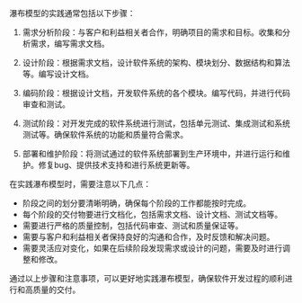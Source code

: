 瀑布模型的实践通常包括以下步骤：

1. 需求分析阶段：与客户和利益相关者合作，明确项目的需求和目标。收集和分析需求，编写需求文档。

2. 设计阶段：根据需求文档，设计软件系统的架构、模块划分、数据结构和算法等。编写设计文档。

3. 编码阶段：根据设计文档，开发软件系统的各个模块。编写代码，并进行代码审查和测试。

4. 测试阶段：对开发完成的软件系统进行测试，包括单元测试、集成测试和系统测试等。确保软件系统的功能和质量符合需求。

5. 部署和维护阶段：将测试通过的软件系统部署到生产环境中，并进行运行和维护。修复bug、提供技术支持和进行系统更新等。

在实践瀑布模型时，需要注意以下几点：

- 阶段之间的划分要清晰明确，确保每个阶段的工作都能按时完成。
- 每个阶段的交付物要进行文档化，包括需求文档、设计文档、测试文档等。
- 需要进行严格的质量控制，包括代码审查、测试和质量保证等。
- 需要与客户和利益相关者保持良好的沟通和合作，及时反馈和解决问题。
- 需要灵活应对变化，如果在后续阶段发现需求或设计的问题，需要及时进行调整和修改。

通过以上步骤和注意事项，可以更好地实践瀑布模型，确保软件开发过程的顺利进行和高质量的交付。